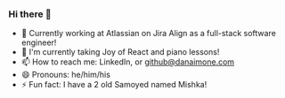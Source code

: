 ### Hi there 👋
- 🔭 Currently working at Atlassian on Jira Align as a full-stack software engineer!
- 🌱 I'm currently taking Joy of React and piano lessons!
- 📫 How to reach me: LinkedIn, or github@danaimone.com
- 😄 Pronouns: he/him/his
- ⚡ Fun fact: I have a 2 old Samoyed named Mishka!

